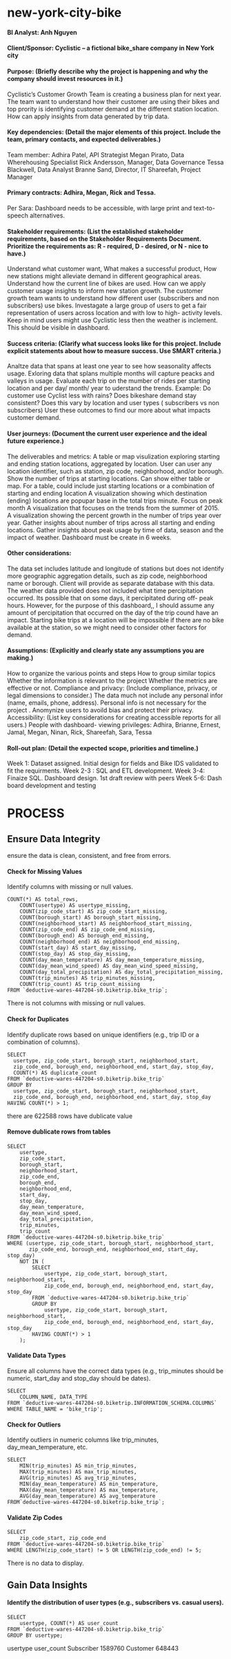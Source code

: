 # new-york-city-bike
#### BI Analyst:  Anh Nguyen

#### Client/Sponsor: Cyclistic – a fictional bike_share company in New York city

#### Purpose: (Briefly describe why the project is happening and why the company should invest resources in it.)
Cyclistic’s Customer Growth Team is creating a business plan for next year.
The team want to understand how their customer are using their bikes and top prority is identifying customer demand at the different station location.
How can apply insights from data generated by trip data.

#### Key dependencies: (Detail the major elements of this project. Include the team, primary contacts, and expected deliverables.)

Team member: 
Adhira Patel, API Strategist
Megan Pirato, Data Wherehousing Specialist
Rick Andersson, Manager, Data Governance
Tessa Blackwell, Data Analyst
Branne Sand, Director, IT
Shareefah, Project Manager

#### Primary contracts: Adhira, Megan, Rick and Tessa.

Per Sara: Dashboard needs to be accessible, with large print and text-to-speech alternatives.

#### Stakeholder requirements: (List the established stakeholder requirements, based on the Stakeholder Requirements Document. Prioritize the requirements as: R - required, D - desired, or N - nice to have.)
Understand what customer want, What makes a successful product, How new stations might alleviate demand in different geographical areas.
Understand how the current line of bikes are used.
How can we apply customer usage insights to inform new station growth.
The customer growth team wants to understand how different user (subscribers and non subscribers) use bikes.
Investagate a large group of users to get a fair representation of users across location and with low to high- activity levels.
Keep in mind users might use Cyclistic less then the weather is inclement. This should be visible in dashboard.

#### Success criteria: (Clarify what success looks like for this project. Include explicit statements about how to measure success. Use SMART criteria.) 
Analtze data that spans at least one year to see how seasonality affects usage.
Exloring data that splans multiple months will capture peacks and valleys in usage.
Evaluate each trip on the mumber of rides per starting location and per day/ month/ year to uderstand the trends.
Example:
Do customer use Cyclist less with rains?
Does bikeshare demand stay consistent?
Does this vary by location and user types ( subscribers vs non subscribers)
User these outcomes to find our more about what impacts customer demand.

#### User journeys: (Document the current user experience and the ideal future experience.)
The deliverables and metrics:
A table or map visulization exploring starting and ending station locations, aggregated by location.
User can user any location identifier, such as station, zip code, neighborhood, and/or borough.
Show the number of trips at starting locations.
	Can show either table or map. For a table, could include just starting locations or a combination of starting and ending location
A visualization showing which destination (ending) locations are popupar base in the total trips minute.
	Focus on peak month
A visualization that focuses on the trends from the summer of 2015.
A visualization showing the percent growth in the number of trips year over year.
Gather insights about number of trips across all starting and ending locations.
Gather insights about peak usage by time of data, season and the impact of weather.
Dashboard must be create in 6 weeks.

#### Other considerations:
The data set includes latitude and longitude of stations but does not identify more geographic aggregation details, such as zip code, neighborhood name or borough. Client will provide as separate database with this data.
The weather data provided does not included what time percipitation occurred. Its possible that on some days, it percipitated during off- peak hours. However, for the purpose of this dashboard,, I should assume any amount of percipitation that occurred on the day of the trip cound have an impact. 
Starting bike trips at a location will be impossible if there are no bike available at the station, so we might need to consider other factors for demand. 

#### Assumptions: (Explicitly and clearly state any assumptions you are making.)
How to organize the various points and steps
How to group similar topics
Whether the information is relevant to the project
Whether the metrics are effective or not.
Compliance and privacy: (Include compliance, privacy, or legal dimensions to consider.)
The data much not include any personal infor (name, emails, phone, address). Personal info is not necessary for the project .
Anomynize users to avoild bias and protect their privacy.
Accessibility: (List key considerations for creating accessible reports for all users.)
People with dashboard- viewing privileges:
Adhira, Brianne, Ernest, Jamal, Megan, Ninan, Rick, Shareefah, Sara, Tessa

#### Roll-out plan: (Detail the expected scope, priorities and timeline.)
Week 1: Dataset assigned. Initial design for fields and Bike IDS validated to fit the requirments.
Week 2-3 : SQL and ETL development.
Week 3-4: Finaize SQL. Dashboard design. 1st draft review with peers
Week 5-6: Dash board development and testing

# PROCESS
## Ensure Data Integrity
 ensure the data is clean, consistent, and free from errors.
 #### Check for Missing Values
Identify columns with missing or null values.
```
COUNT(*) AS total_rows,
    COUNT(usertype) AS usertype_missing,
    COUNT(zip_code_start) AS zip_code_start_missing,
    COUNT(borough_start) AS borough_start_missing,
    COUNT(neighborhood_start) AS neighborhood_start_missing,
    COUNT(zip_code_end) AS zip_code_end_missing,
    COUNT(borough_end) AS borough_end_missing,
    COUNT(neighborhood_end) AS neighborhood_end_missing,
    COUNT(start_day) AS start_day_missing,
    COUNT(stop_day) AS stop_day_missing,
    COUNT(day_mean_temperature) AS day_mean_temperature_missing,
    COUNT(day_mean_wind_speed) AS day_mean_wind_speed_missing,
    COUNT(day_total_precipitation) AS day_total_precipitation_missing,
    COUNT(trip_minutes) AS trip_minutes_missing,
    COUNT(trip_count) AS trip_count_missing
FROM `deductive-wares-447204-s0.biketrip.bike_trip`;
````
There is not columns with missing or null values.
#### Check for Duplicates
  Identify duplicate rows based on unique identifiers (e.g., trip ID or a combination of columns).
  ```
SELECT 
    usertype, zip_code_start, borough_start, neighborhood_start, 
    zip_code_end, borough_end, neighborhood_end, start_day, stop_day, 
    COUNT(*) AS duplicate_count
FROM `deductive-wares-447204-s0.biketrip.bike_trip`
GROUP BY 
    usertype, zip_code_start, borough_start, neighborhood_start, 
    zip_code_end, borough_end, neighborhood_end, start_day, stop_day
HAVING COUNT(*) > 1;
```
there are 622588 rows have dublicate value
#### Remove dublicate rows from tables
```
SELECT 
    usertype, 
    zip_code_start, 
    borough_start, 
    neighborhood_start, 
    zip_code_end, 
    borough_end, 
    neighborhood_end, 
    start_day, 
    stop_day,
    day_mean_temperature, 
    day_mean_wind_speed, 
    day_total_precipitation, 
    trip_minutes, 
    trip_count
FROM `deductive-wares-447204-s0.biketrip.bike_trip`
WHERE (usertype, zip_code_start, borough_start, neighborhood_start, 
       zip_code_end, borough_end, neighborhood_end, start_day, stop_day) 
    NOT IN (
        SELECT 
            usertype, zip_code_start, borough_start, neighborhood_start, 
            zip_code_end, borough_end, neighborhood_end, start_day, stop_day
        FROM `deductive-wares-447204-s0.biketrip.bike_trip`
        GROUP BY 
            usertype, zip_code_start, borough_start, neighborhood_start, 
            zip_code_end, borough_end, neighborhood_end, start_day, stop_day
        HAVING COUNT(*) > 1
    );
```
#### Validate Data Types
Ensure all columns have the correct data types (e.g., trip_minutes should be numeric, start_day and stop_day should be dates).
```
SELECT 
    COLUMN_NAME, DATA_TYPE
FROM `deductive-wares-447204-s0.biketrip.INFORMATION_SCHEMA.COLUMNS`
WHERE TABLE_NAME = 'bike_trip';
```
#### Check for Outliers
Identify outliers in numeric columns like trip_minutes, day_mean_temperature, etc.
```
SELECT 
    MIN(trip_minutes) AS min_trip_minutes,
    MAX(trip_minutes) AS max_trip_minutes,
    AVG(trip_minutes) AS avg_trip_minutes,
    MIN(day_mean_temperature) AS min_temperature,
    MAX(day_mean_temperature) AS max_temperature,
    AVG(day_mean_temperature) AS avg_temperature
FROM`deductive-wares-447204-s0.biketrip.bike_trip`;
```
#### Validate Zip Codes
```
SELECT 
    zip_code_start, zip_code_end
FROM `deductive-wares-447204-s0.biketrip.bike_trip`
WHERE LENGTH(zip_code_start) != 5 OR LENGTH(zip_code_end) != 5;
```
There is no data to display.

##  Gain Data Insights
#### Identify the distribution of user types (e.g., subscribers vs. casual users).
```
SELECT 
    usertype, COUNT(*) AS user_count
FROM `deductive-wares-447204-s0.biketrip.bike_trip`
GROUP BY usertype;
```
usertype	user_count
Subscriber	1589760
Customer	648443



